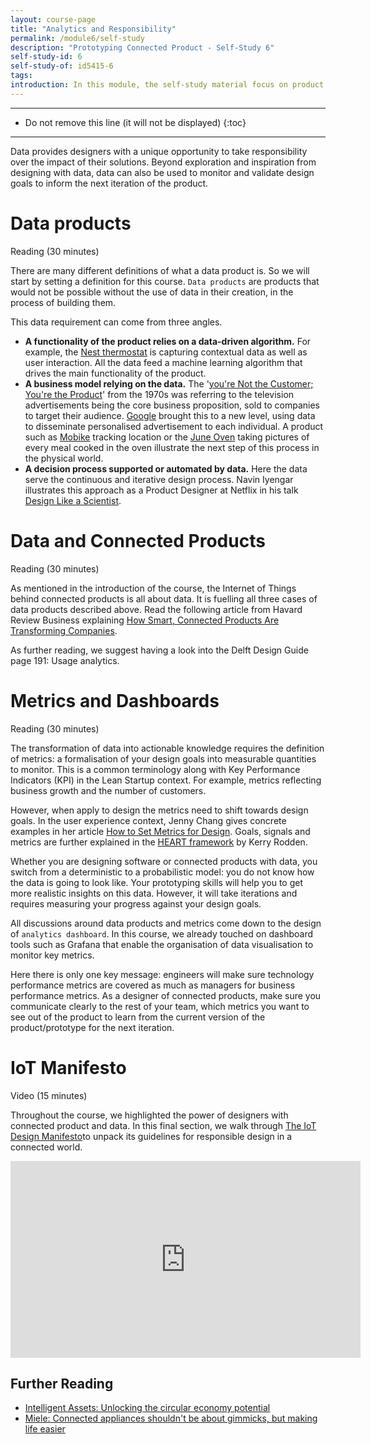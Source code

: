 ```yaml
---
layout: course-page
title: "Analytics and Responsibility"
permalink: /module6/self-study
description: "Prototyping Connected Product - Self-Study 6"
self-study-id: 6
self-study-of: id5415-6
tags:
introduction: In this module, the self-study material focus on product analytics. Zooming out from one prototype to a fleet of products, we will explore what makes a 'data product' and how data can be used in different ways depending on the lens and scale. In this context, we will touch on designers' responsibilities regarding privacy.
---
```


---

* Do not remove this line (it will not be displayed)
{:toc}

---



Data provides designers with a unique opportunity to take responsibility over the impact of their solutions. Beyond exploration and inspiration from designing with data, data can also be used to monitor and validate design goals to inform the next iteration of the product.

# Data products

<span class="mdi mdi-text-box-outline"></span> Reading (30 minutes)

There are many different definitions of what a data product is. So we will start by setting a definition for this course. `Data products` are products that would not be possible without the use of data in their creation, in the process of building them.

This data requirement can come from three angles.

* **A functionality of the product relies on a data-driven algorithm.** For example, the [Nest thermostat](https://nest.com/) is capturing contextual data as well as user interaction. All the data feed a machine learning algorithm that drives the main functionality of the product.
* **A business model relying on the data.** The '[you're Not the Customer; You're the Product](https://quoteinvestigator.com/2017/07/16/product/)' from the 1970s was referring to the television advertisements being the core business proposition, sold to companies to target their audience. [Google](https://ads.google.com/home/) brought this to a new level, using data to disseminate personalised advertisement to each individual. A product such as [Mobike](https://mobike.com/global/) tracking location or the [June Oven](https://juneoven.com/) taking pictures of every meal cooked in the oven illustrate the next step of this process in the physical world.
* **A decision process supported or automated by data.** Here the data serve the continuous and iterative design process. Navin Iyengar illustrates this approach as a Product Designer at Netflix in his talk [Design Like a Scientist](https://www.youtube.com/watch?v=XRd6Ddn4ZSY).

# Data and Connected Products

<span class="mdi mdi-text-box-outline"></span> Reading (30 minutes)

As mentioned in the introduction of the course, the Internet of Things behind connected products is all about data. It is fuelling all three cases of data products described above. Read the following article from Havard Review Business explaining [How Smart, Connected Products Are Transforming Companies](https://hbr.org/2015/10/how-smart-connected-products-are-transforming-companies).

As further reading, we suggest having a look into the Delft Design Guide page 191: Usage analytics.

# Metrics and Dashboards

<span class="mdi mdi-text-box-outline"></span> Reading (30 minutes)

The transformation of data into actionable knowledge requires the definition of metrics: a formalisation of your design goals into measurable quantities to monitor. This is a common terminology along with Key Performance Indicators (KPI) in the Lean Startup context. For example, metrics reflecting business growth and the number of customers. 

However, when apply to design the metrics need to shift towards design goals. In the user experience context, Jenny Chang gives concrete examples in her article [How to Set Metrics for Design](https://amplitude.com/blog/how-to-set-metrics-for-design). Goals, signals and metrics are further explained in the [HEART framework](https://library.gv.com/how-to-choose-the-right-ux-metrics-for-your-product-5f46359ab5be) by Kerry Rodden.

Whether you are designing software or connected products with data, you switch from a deterministic to a probabilistic model: you do not know how the data is going to look like. Your prototyping skills will help you to get more realistic insights on this data. However, it will take iterations and requires measuring your progress against your design goals.

All discussions around data products and metrics come down to the design of `analytics dashboard`. In this course, we already touched on dashboard tools such as Grafana that enable the organisation of data visualisation to monitor key metrics.

Here there is only one key message: engineers will make sure technology performance metrics are covered as much as managers for business performance metrics. As a designer of connected products, make sure you communicate clearly to the rest of your team, which metrics you want to see out of the product to learn from the current version of the product/prototype for the next iteration.

# IoT Manifesto

<span class="mdi mdi-video"></span> Video (15 minutes)

Throughout the course, we highlighted the power of designers with connected product and data. In this final section, we walk through [The IoT Design Manifesto](https://www.iotmanifesto.com/)to unpack its guidelines for responsible design in a connected world.

<iframe width="560" height="315" src="https://www.youtube-nocookie.com/embed/rg3poNvpAHg" frameborder="0" allow="accelerometer; autoplay; clipboard-write; encrypted-media; gyroscope; picture-in-picture" allowfullscreen></iframe>

## Further Reading

* [Intelligent Assets: Unlocking the circular economy potential](https://www.ellenmacarthurfoundation.org/publications/intelligent-assets)
* [Miele: Connected appliances shouldn't be about gimmicks, but making life easier](https://www.pocket-lint.com/smart-home/news/127242-miele-connected-appliances-shouldn-t-be-about-gimmicks-but-making-life-easier)
